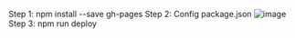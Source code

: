 Step 1: npm install --save gh-pages
Step 2: Config package.json
![image](https://github.com/henry6523/ReactJS_Buoi4/assets/111412170/22a31576-2252-47fb-91d5-e19a9769fb6d)
Step 3: npm run deploy
